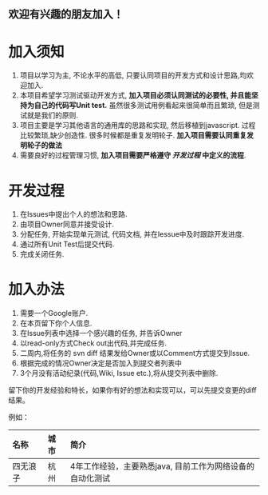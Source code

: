 ## 欢迎有兴趣的朋友加入！ ##

# 加入须知 #
  1. 项目以学习为主, 不论水平的高低, 只要认同项目的开发方式和设计思路,均欢迎加入.
  1. 本项目希望学习测试驱动开发方式, **加入项目必须认同测试的必要性, 并且能坚持为自己的代码写Unit test.** 虽然很多测试用例看起来很简单而且繁琐, 但是测试就是我们的原则.
  1. 项目主要是学习其他语言的通用库的思路和实现, 然后移植到javascript. 过程比较繁琐,缺少创造性. 很多时候都是重复发明轮子. **加入项目需要认同重复发明轮子的做法**
  1. 需要良好的过程管理习惯, **加入项目需要严格遵守 _开发过程_ 中定义的流程**.

# 开发过程 #
  1. 在Issues中提出个人的想法和思路.
  1. 由项目Owner同意并接受设计.
  1. 分配任务, 开始实现单元测试, 代码文档, 并在Iessue中及时跟踪开发进度.
  1. 通过所有Unit Test后提交代码.
  1. 完成关闭任务.

# 加入办法 #
  1. 需要一个Google账户.
  1. 在本页留下你个人信息.
  1. 在Issue列表中选择一个感兴趣的任务, 并告诉Owner
  1. 以read-only方式Check out出代码,并完成任务.
  1. 二周内,将任务的 svn diff 结果发给Owner或以Comment方式提交到Issue.
  1. 根据完成的情况Owner决定是否加入到提交者列表中
  1. 3个月没有活动纪录(代码,Wiki, Issue etc.),将从提交列表中删除.


留下你的开发经验和特长，如果你有好的想法和实现可以，可以先提交变更的diff结果。

例如：

| 名称 | 城市 | 简介 |
|:---|:---|:---|
| 四无浪子 | 杭州 | 4年工作经验，主要熟悉java, 目前工作为网络设备的自动化测试 |
